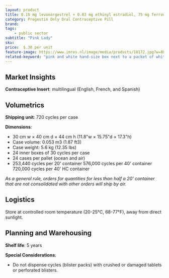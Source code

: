 ```yaml
---
layout: product
title: 0.15 mg levonorgestrel + 0.03 mg ethinyl estradiol, 75 mg ferrous fumarate, "Pink Lady"
category: Progestin Only Oral Contraceptive Pill
brand: 
tags: 
    - public sector
subtitle: "Pink Lady"
sku: 
price:  $.30 per unit
feature-image: https://www.imres.nl/image/media/products/18172.jpg?w=800
related-keyword: "pink and white hand-size box next to a packet of white pills"
---
```

## Market Insights

**Contraceptive Insert**: multilingual (English, French, and Spanish)

## Volumetrics

**Shipping unit**: 720 cycles per case

**Dimensions**:

- 30 cm w × 40 cm d × 44 cm h (11.8"w × 15.75"d × 17.3"h)
- Case volume: 0.053 m3 (1.87 ft3)
- Case weight: 5.6 kg (12.35 lbs)
- 24 inner boxes of 30 cycles per case
- 24 cases per pallet (ocean and air)
- 253,440 cycles per 20' container 576,000 cycles per 40' container 720,000 cycles per 40' HC container

*As a general rule, orders for quantities for less than half a 20' container that are not consolidated with other orders will ship by air.*

## Logistics

Store at controlled room temperature (20-25°C, 68-77°F), away from direct sunlight.

## Planning and Warehousing 

**Shelf life**: 5 years

**Special Considerations**:

- Do not dispense cycles (blister packs) with crushed or damaged tablets or perforated blisters.